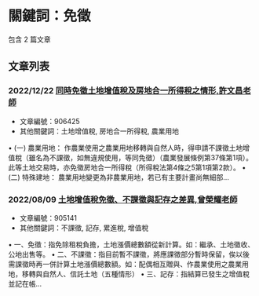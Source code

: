 # 關鍵詞：免徵

包含 2 篇文章

## 文章列表

### 2022/12/22 [同時免徵土地增值稅及房地合一所得稅之情形,許文昌老師](../../articles/906425_%E5%90%8C%E6%99%82%E5%85%8D%E5%BE%B5%E5%9C%9F%E5%9C%B0%E5%A2%9E%E5%80%BC%E7%A8%85%E5%8F%8A%E6%88%BF%E5%9C%B0%E5%90%88%E4%B8%80%E6%89%80%E5%BE%97%E7%A8%85%E4%B9%8B%E6%83%85%E5%BD%A2%2C%E8%A8%B1%E6%96%87%E6%98%8C%E8%80%81%E5%B8%AB.md)
- 文章編號：906425
- 其他關鍵詞：土地增值稅, 房地合一所得稅, 農業用地

• (一) 農業用地： 作農業使用之農業用地移轉與自然人時，得申請不課徵土地增值稅（雖名為不課徵，如無違規使用，等同免徵）（農業發展條例第37條第1項）。此等土地交易時，亦免徵房地合一所得稅（所得稅法第4條之5第1項第2款）。 • (二) 特殊建地： 農業用地變更為非農業用地，若已有主要計畫尚無細部...

### 2022/08/09 [土地增值稅免徵、不課徵與記存之差異,曾榮耀老師](../../articles/905141_%E5%9C%9F%E5%9C%B0%E5%A2%9E%E5%80%BC%E7%A8%85%E5%85%8D%E5%BE%B5%E3%80%81%E4%B8%8D%E8%AA%B2%E5%BE%B5%E8%88%87%E8%A8%98%E5%AD%98%E4%B9%8B%E5%B7%AE%E7%95%B0%2C%E6%9B%BE%E6%A6%AE%E8%80%80%E8%80%81%E5%B8%AB.md)
- 文章編號：905141
- 其他關鍵詞：不課徵, 記存, 累進稅, 增值稅

• 一、免徵：指免除租稅負擔，土地漲價總數額從新計算。如：繼承、土地徵收、公地出售等。 • 二、不課徵：指目前暫不課徵，將應課徵部分暫時保留，俟以後需課徵時再一併計算土地漲價總數額。如：配偶相互贈與、作農業使用之農業用地，移轉與自然人、信託土地（五種情形） • 三、記存：指結算已發生之增值稅並記在帳...
